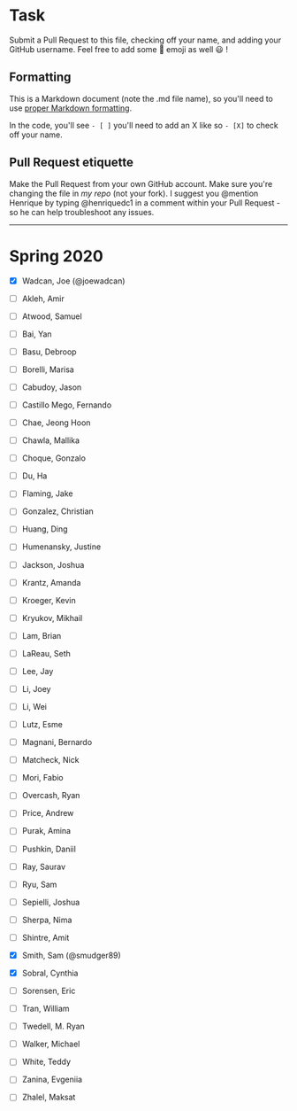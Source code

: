 # Task
Submit a Pull Request to this file, checking off your name, and adding your GitHub username. Feel free to add some :rocket: emoji as well :smiley: ! 

## Formatting
This is a Markdown document (note the .md file name), so you'll need to use [proper Markdown formatting](https://help.github.com/articles/basic-writing-and-formatting-syntax/#task-lists). 

In the code, you'll see `- [ ]` you'll need to add an X like so `- [X]` to check off your name.

## Pull Request etiquette
Make the Pull Request from your own GitHub account. Make sure you're changing the file in _my repo_ (not your fork). I suggest you @mention Henrique by typing @henriquedc1 in a comment within your Pull Request - so he can help troubleshoot any issues.  


------------

# Spring 2020

- [X] Wadcan, Joe (@joewadcan)

- [ ] Akleh, Amir

- [ ] Atwood, Samuel

- [ ] Bai, Yan

- [ ] Basu, Debroop

- [ ] Borelli, Marisa

- [ ] Cabudoy, Jason

- [ ] Castillo Mego, Fernando

- [ ] Chae, Jeong Hoon

- [ ] Chawla, Mallika

- [ ] Choque, Gonzalo

- [ ] Du, Ha

- [ ] Flaming, Jake

- [ ] Gonzalez, Christian

- [ ] Huang, Ding

- [ ] Humenansky, Justine

- [ ] Jackson, Joshua

- [ ] Krantz, Amanda

- [ ] Kroeger, Kevin

- [ ] Kryukov, Mikhail

- [ ] Lam, Brian

- [ ] LaReau, Seth

- [ ] Lee, Jay

- [ ] Li, Joey

- [ ] Li, Wei

- [ ] Lutz, Esme

- [ ] Magnani, Bernardo

- [ ] Matcheck, Nick

- [ ] Mori, Fabio

- [ ] Overcash, Ryan

- [ ] Price, Andrew

- [ ] Purak, Amina

- [ ] Pushkin, Daniil

- [ ] Ray, Saurav

- [ ] Ryu, Sam

- [ ] Sepielli, Joshua

- [ ] Sherpa, Nima

- [ ] Shintre, Amit

- [x] Smith, Sam (@smudger89)  

- [x] Sobral, Cynthia

- [ ] Sorensen, Eric

- [ ] Tran, William

- [ ] Twedell, M. Ryan

- [ ] Walker, Michael

- [ ] White, Teddy

- [ ] Zanina, Evgeniia

- [ ] Zhalel, Maksat
